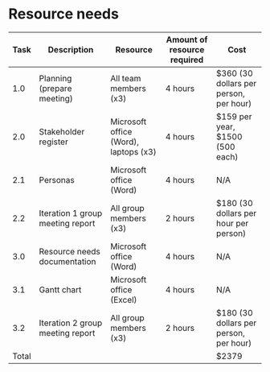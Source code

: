 # Resource needs
| Task | Description | Resource | Amount of resource required | Cost |
|-----|--------------|----------|-----------------------------|------|
| 1.0 | Planning (prepare meeting) | All team members (x3) | 4 hours | $360 (30 dollars per person, per hour) |   
| 2.0 | Stakeholder register | Microsoft office (Word), laptops (x3) | 4 hours | $159 per year, $1500 (500 each) |
| 2.1 | Personas | Microsoft office (Word) | 4 hours | N/A | 
| 2.2 | Iteration 1 group meeting report | All group members (x3) | 2 hours | $180 (30 dollars per hour per person) |
| 3.0 | Resource needs documentation | Microsoft office (Word) | 4 hours | N/A | 
| 3.1 | Gantt chart | Microsoft office (Excel) | 4 hours | N/A | 
| 3.2 | Iteration 2 group meeting report | All group members (x3) | 2 hours | $180 (30 dollars per person, per hour) |
| Total | | | | $2379 |  

